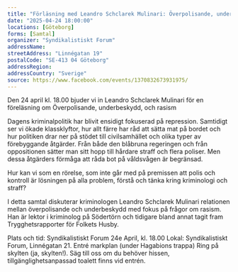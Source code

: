 ```yaml
---
title: "Förläsning med Leandro Schclarek Mulinari: Överpolisande, underbeskydd, och raism"
date: "2025-04-24 18:00:00"
locations: [Göteborg]
forms: [Samtal]
organizer: "Syndikalistiskt Forum"
addressName: 
streetAddress: "Linnégatan 19"
postalCode: "SE-413 04 Göteborg"
addressRegion:
addressCountry: "Sverige"
source: https://www.facebook.com/events/1370832673931975/
---
```

Den 24 april kl. 18.00 bjuder vi in Leandro Schclarek Mulinari för en föreläsning om Överpolisande, underbeskydd, och rasism

Dagens kriminalpolitik har blivit ensidigt fokuserad på repression. Samtidigt ser vi ökade klassklyftor, hur allt färre har råd att sätta mat på bordet och hur politiken drar ner på stödet till civilsamhället och olika typer av förebyggande åtgärder. Från både den blåbruna regeringen och från oppositionen sätter man sitt hopp till hårdare straff och flera poliser. Men dessa åtgärders förmåga att råda bot på våldsvågen är begränsad.

Hur kan vi som en rörelse, som inte går med på premissen att polis och kontroll är lösningen på alla problem, förstå och tänka kring kriminologi och straff?

I detta samtal diskuterar kriminologen Leandro Schclarek Mulinari relationen mellan överpolisande och underbeskydd med fokus på frågor om rasism. Han är lektor i kriminolog på Södertörn och tidigare bland annat tagit fram Trygghetsrapporter för Folkets Husby.

Plats och tid:
Syndikalistiskt Forum
24e April, kl. 18.00
Lokal: Syndikalistiskt Forum, Linnégatan 21. Entré markplan (under Hagabions trappa) Ring på skylten (ja, skylten!). Säg till oss om du behöver hissen, tillgänglighetsanpassad toalett finns vid entrén.
